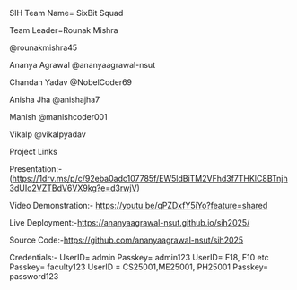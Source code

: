 SIH 
Team Name= SixBit Squad

Team Leader=Rounak Mishra 

@rounakmishra45

Ananya Agrawal @ananyaagrawal-nsut

Chandan Yadav @NobelCoder69

Anisha Jha @anishajha7

Manish @manishcoder001

Vikalp @vikalpyadav

Project Links

Presentation:-(https://1drv.ms/p/c/92eba0adc107785f/EW5ldBiTM2VFhd3f7THKlC8BTnjh3dUIo2VZTBdV6VX9kg?e=d3rwjV)

Video Demonstration:- https://youtu.be/qPZDxfY5iYo?feature=shared

Live Deployment:-https://ananyaagrawal-nsut.github.io/sih2025/

Source Code:-https://github.com/ananyaagrawal-nsut/sih2025

Credentials:- UserID= admin Passkey= admin123
              UserID= F18, F10 etc  Passkey= faculty123
              UserID = CS25001,ME25001, PH25001 Passkey= password123

